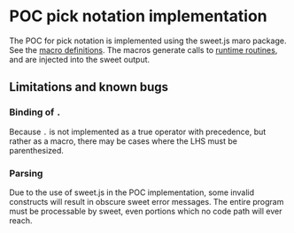 # POC pick notation implementation

The POC for pick notation is implemented using the sweet.js maro package.
See the [macro definitions](../lib//pick.js).
The macros generate calls to [runtime routines](../lib/runtime.js),
and are injected into the sweet output.

## Limitations and known bugs

### Binding of `.`

Because `.` is not implemented as a true operator with precedence,
but rather as a macro,
there may be cases where the LHS must be parenthesized.

### Parsing

Due to the use of sweet.js in the POC implementation,
some invalid constructs will result in obscure sweet error messages.
The entire program must be processable by sweet,
even portions which no code path will ever reach.
